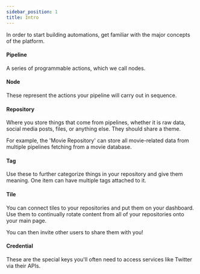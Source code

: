 ```yaml
---
sidebar_position: 1
title: Intro
---
```


In order to start building automations, get familiar with the major concepts of the platform.


#### Pipeline

A series of programmable actions, which we call nodes.


#### Node


These represent the actions your pipeline will carry out in sequence.

#### Repository

Where you store things that come from pipelines, whether it is raw data, social media posts, files, or anything else. They should share a theme.

For example, the 'Movie Repository' can store all movie-related data from multiple pipelines fetching from a movie database.


#### Tag

Use these to further categorize things in your repository and give them meaning. One item can have multiple tags attached to it.

#### Tile

You can connect tiles to your repositories and put them on your dashboard. Use them to continually rotate content from all of your repositories onto your main page.

You can then invite other users to share them with you!

#### Credential 

These are the special keys you'll often need to access services like Twitter via their APIs.